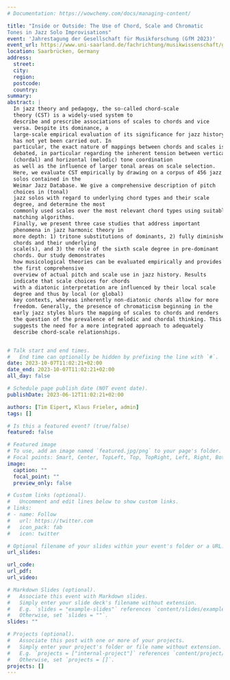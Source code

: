 ```yaml
---
# Documentation: https://wowchemy.com/docs/managing-content/

title: "Inside or Outside: The Use of Chord, Scale and Chromatic 
Tones in Jazz Solo Improvisations"
event: 'Jahrestagung der Gesellschaft für Musikforschung (GfM 2023)'
event_url: https://www.uni-saarland.de/fachrichtung/musikwissenschaft/gfm-tagung-2023.html
location: Saarbrücken, Germany
address:
  street:
  city:
  region:
  postcode:
  country:
summary:
abstract: |
  In jazz theory and pedagogy, the so-called chord-scale 
  theory (CST) is a widely-used system to
  describe and prescribe associations of scales to chords and vice 
  versa. Despite its dominance, a
  large-scale empirical evaluation of its significance for jazz history 
  has not yet been carried out. In
  particular, the exact nature of mappings between chords and scales is 
  debated, in particular regarding the inherent tension between vertical 
  (chordal) and horizontal (melodic) tone coordination
  as well as the influence of larger tonal areas on scale selection.
  Here, we evaluate CST empirically by drawing on a corpus of 456 jazz 
  solos contained in the
  Weimar Jazz Database. We give a comprehensive description of pitch 
  choices in (tonal)
  jazz solos with regard to underlying chord types and their scale 
  degree, and determine the most
  commonly used scales over the most relevant chord types using suitable 
  matching algorithms.
  Finally, we present three case studies that address important 
  phenomena in jazz harmonic theory in
  more depth: 1) tritone substitutions of dominants, 2) fully diminished 
  chords and their underlying
  scale(s), and 3) the role of the sixth scale degree in pre-dominant 
  chords. Our study demonstrates
  how musicological theories can be evaluated empirically and provides 
  the first comprehensive
  overview of actual pitch and scale use in jazz history. Results 
  indicate that scale choices for chords
  with a diatonic interpretation are influenced by their local scale 
  degree and thus by local (or global)
  key contexts, whereas inherently non-diatonic chords allow for more 
  freedom. Generally, the presence of chromaticism beginning in the 
  early jazz styles blurs the mapping of scales to chords and renders 
  the question of the prevalence of melodic and chordal thinking. This 
  suggests the need for a more integrated approach to adequately 
  describe chord-scale relationships.


# Talk start and end times.
#   End time can optionally be hidden by prefixing the line with `#`.
date: 2023-10-07T11:02:21+02:00
date_end: 2023-10-07T11:02:21+02:00
all_day: false

# Schedule page publish date (NOT event date).
publishDate: 2023-06-12T11:02:21+02:00

authors: [Tim Eipert, Klaus Frieler, admin]
tags: []

# Is this a featured event? (true/false)
featured: false

# Featured image
# To use, add an image named `featured.jpg/png` to your page's folder. 
# Focal points: Smart, Center, TopLeft, Top, TopRight, Left, Right, BottomLeft, Bottom, BottomRight.
image:
  caption: ""
  focal_point: ""
  preview_only: false

# Custom links (optional).
#   Uncomment and edit lines below to show custom links.
# links:
# - name: Follow
#   url: https://twitter.com
#   icon_pack: fab
#   icon: twitter

# Optional filename of your slides within your event's folder or a URL.
url_slides:

url_code:
url_pdf:
url_video:

# Markdown Slides (optional).
#   Associate this event with Markdown slides.
#   Simply enter your slide deck's filename without extension.
#   E.g. `slides = "example-slides"` references `content/slides/example-slides.md`.
#   Otherwise, set `slides = ""`.
slides: ""

# Projects (optional).
#   Associate this post with one or more of your projects.
#   Simply enter your project's folder or file name without extension.
#   E.g. `projects = ["internal-project"]` references `content/project/deep-learning/index.md`.
#   Otherwise, set `projects = []`.
projects: []
---
```

